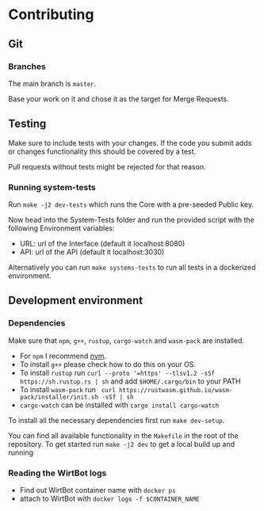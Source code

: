 # Contributing

## Git

### Branches

The main branch is `master`.

Base your work on it and chose it as the target for Merge Requests.

## Testing

Make sure to include tests with your changes.
If the code you submit adds or changes functionality this should be covered by a test.

Pull requests without tests might be rejected for that reason.

### Running system-tests

Run `make -j2 dev-tests` which runs the Core with a pre-seeded Public key.

Now head into the System-Tests folder and run the provided script with the following Environment variables:

- URL: url of the Interface (default it localhost:8080)
- API: url of the API (default it localhost:3030)

Alternatively you can run `make systems-tests` to run all tests in a dockerized environment.

## Development environment

### Dependencies

Make sure that `npm`, `g++`, `rustup`, `cargo-watch` and `wasm-pack` are installed.

- For `npm` I recommend [nvm](https://github.com/nvm-sh/nvm).
- To install `g++` please check how to do this on your OS.
- To install `rustup` run `curl --proto '=https' --tlsv1.2 -sSf https://sh.rustup.rs | sh` and add `$HOME/.cargo/bin` to your PATH
- To install `wasm-pack` run ` curl https://rustwasm.github.io/wasm-pack/installer/init.sh -sSf | sh`
- `cargo-watch` can be installed with `cargo install cargo-watch`

To install all the necessary dependencies first run `make dev-setup`.

You can find all available functionality in the `Makefile` in the root of the repository.
To get started run `make -j2 dev` to get a local build up and running

### Reading the WirtBot logs

- Find out WirtBot container name with `docker ps`
- attach to WirtBot with `docker logs -f $CONTAINER_NAME`
